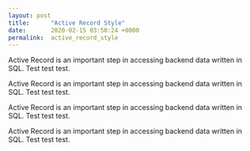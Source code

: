 ```yaml
---
layout: post
title:      "Active Record Style"
date:       2020-02-15 03:50:24 +0000
permalink:  active_record_style
---
```



Active Record is an important step in accessing backend data written in SQL.  Test test test.

Active Record is an important step in accessing backend data written in SQL.  Test test test.

Active Record is an important step in accessing backend data written in SQL.  Test test test.

Active Record is an important step in accessing backend data written in SQL.  Test test test.
